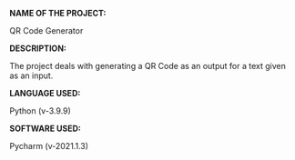 **NAME OF THE PROJECT:**

QR Code Generator


**DESCRIPTION:**

The project deals with generating a QR Code as an output for a text given as an input. 


**LANGUAGE USED:**

Python (v-3.9.9)


**SOFTWARE USED:**

Pycharm (v-2021.1.3)
